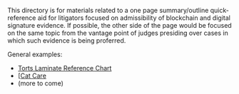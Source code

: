 This directory is for materials related to a one page summary/outline quick-reference aid for litigators focused on admissibility of blockchain and digital signature evidence.  If possible, the other side of the page would be focused on the same topic from the vantage point of judges presiding over cases in which such evidence is being proferred. 

General examples:

* [Torts Laminate Reference Chart](https://www.amazon.com/Bar-Charts-Torts-Laminate-Reference/dp/1423203275)
* [[Cat Care](https://www.amazon.com/Quick-Study-Reference-Guide-Cat-Care/dp/B004EFTUHQ/ref=sr_1_9?s=digital-text&ie=UTF8&qid=1499315213&sr=8-9&keywords=one+page+chart+study+aid)
* (more to come)
